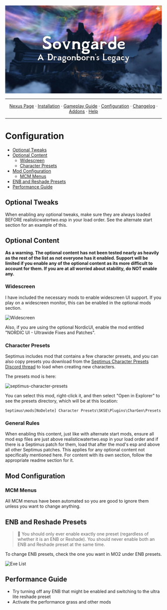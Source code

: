 <a href="https://www.youtube.com/watch?v=70DZ5UV1Bdo"><img src="images/banner.webp" target="_blank"></a>

---

<p align="center">
  <a href="https://www.nexusmods.com/skyrimspecialedition/mods/58229">Nexus Page</a> ·
  <a href="README.md">Installation</a> ·
  <a href="GAMEPLAY.md">Gameplay Guide</a> ·
  <a href="CONFIGURATION.md">Configuration</a> ·
  <a href="CHANGELOG.md">Changelog</a> ·
  <a href="ADDONS.md">Addons</a> ·
  <a href="HELP.md">Help</a>
</p>

---

# Configuration

- [Optional Tweaks](#optional-tweaks)
- [Optional Content](#optional-content)
  - [Widescreen](#widescreen)
  - [Character Presets](#character-presets)
- [Mod Configuration](#mod-configuration)
  - [MCM Menus](#mcm-menus)
- [ENB and Reshade Presets](#ENB-and-Reshade-Presets)
- [Performance Guide](#performance-guide)

## Optional Tweaks

When enabling any optional tweaks, make sure they are always loaded BEFORE realisticwatertwo.esp in your load order. See the alternate start section for an example of this.

## Optional Content
**As a warning. The optional content has not been tested nearly as heavily as the rest of the list as not everyone has it enabled. Support will be limited if you enable any of the optional content as its more difficult to account for them. If you are at all worried about stability, do NOT enable any.**

### Widescreen

I have included the necessary mods to enable widescreen UI support. If you play on a widescreen monitor, this can be enabled in the optional mods section.

![Widescreen](https://raw.githubusercontent.com/Guitarninja2/septimus/main/images/widescreen.png)

Also, if you are using the optional NordicUI, enable the mod entitled "NORDIC UI - Ultrawide Fixes and Patches".

### Character Presets

Septimus includes mod that contains a few character presets, and you can also copy presets you download from the [Septimus Character Presets Discord thread](https://discord.com/channels/773659452392865792/952965520083275796) to load when creating new characters. 

The presets mod is here:

![septimus-character-presets](https://user-images.githubusercontent.com/508163/159598073-ee99e599-2f5a-4ce3-93d3-169233858689.png)

You can select this mod, right-click it, and then select "Open in Explorer" to see the presets directory, which will be at this location:

```
Septimus\mods[NoDelete] Character Presets\SKSE\Plugins\CharGen\Presets
```

### General Rules
When enabling this content, just like with alternate start mods, ensure all mod esp files are just above realisticwatertwo.esp in your load order and if there is a Septimus patch for them, load that after the mod's esp and above all other Septimus patches. This applies for any optional content not specifically mentioned here. For content with its own section, follow the appropriate readme section for it.

## Mod Configuration

### MCM Menus

All MCM menus have been automated so you are good to ignore them unless you want to change anything.

## ENB and Reshade Presets

> :ledger: You should only ever enable exactly one preset (regardless of whether it is an ENB or Reshade). You should never enable both an ENB and Reshade preset at the same time.

To change ENB presets, check the one you want in MO2 under ENB presets.

![Exe List](https://raw.githubusercontent.com/Guitarninja2/septimus/main/images/enb_options.png)

## Performance Guide

- Try turning off any ENB that might be enabled and switching to the ultra lite reshade preset
- Activate the performance grass and other mods
